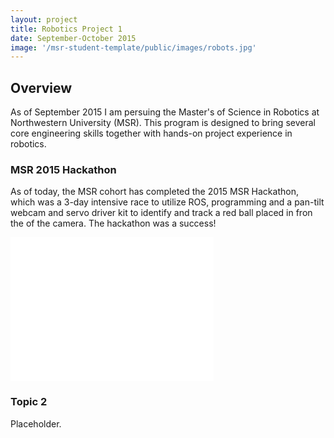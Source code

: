 ```yaml
---
layout: project
title: Robotics Project 1
date: September-October 2015
image: '/msr-student-template/public/images/robots.jpg'
---
```


## Overview
As of September 2015 I am persuing the Master's of Science in Robotics at Northwestern University (MSR). This program is designed to bring several core engineering skills together with hands-on project experience in robotics. 

### MSR 2015 Hackathon
As of today, the MSR cohort has completed the 2015 MSR Hackathon, which was a 3-day intensive race to utilize ROS, programming and a pan-tilt webcam and servo driver kit to identify and track a red ball placed in fron the of the camera.
The hackathon was a success!

<embed src="/msr-student-template/public/images/hackathon.mp4" width="325" height="230" allowfullscreen="true" />

### Topic 2
Placeholder.

